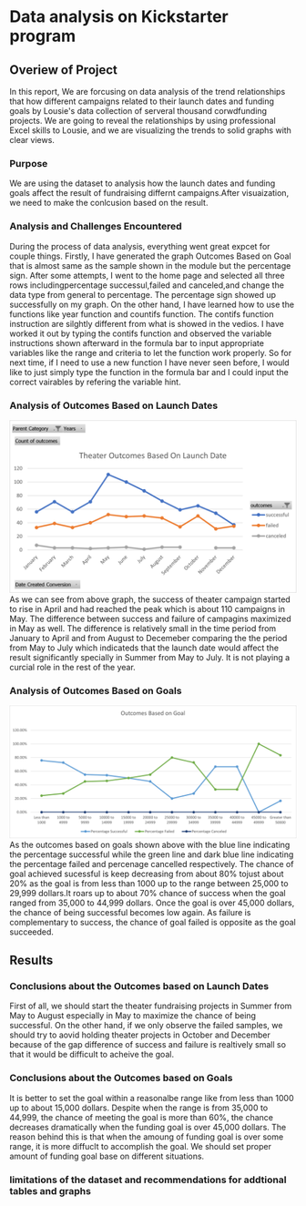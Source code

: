 # Data analysis on Kickstarter program
## Overiew of Project
In this report, We are forcusing on data analysis of the trend relationships that how different campaigns related to their launch dates and funding goals by Lousie's data collection of serveral thousand corwdfunding projects. We are going to reveal the relationships by using professional Excel skills to Lousie, and we are visualizing the trends to solid graphs with clear views.

### Purpose
We are using the dataset to analysis how the launch dates and funding goals affect the result of fundraising differnt campaigns.After visuaization, we need to make the conlcusion based on the result.

### Analysis and Challenges Encountered
During the process of data analysis, everything went great expcet for couple things. Firstly, I have generated the graph Outcomes Based on Goal that is almost same as the sample shown in the module but the percentage sign. After some attempts, I went to the home page and selected all three rows includingpercentage successul,failed and canceled,and change the data type from general to percentage. The percentage sign showed up successfully on my graph. On the other hand, I have learned how to use the functions like year function and countifs function. The contifs function instruction are silghtly different from what is showed in the vedios. I have worked it out by typing the contifs function and observed the variable instructions shown afterward in the formula bar to input appropriate variables like the range and criteria to let the function work properly. So for next time, if I need to use a new function I have never seen before, I would like to just simply type the function in the formula bar and I could input the correct vairables by refering the variable hint.

### Analysis of Outcomes Based on Launch Dates
![](resources/Theater_Outcomes_vs_Launch.png) As we can see from above graph, the success of theater campaign started to rise in April and had reached the peak which is about 110 campaigns in May. The difference between success and failure of campagins maximized in May as well. The difference is relatively  small in the time period from January to April and from August to Decemeber comparing the the period from May to July which indicateds that the launch date would affect the result significantly specially in Summer from May to July. It is not playing a curcial role in the rest of the year.

### Analysis of Outcomes Based on Goals
![](resources/Outcomes_vs_Goals.png) As the outcomes based on goals shown above with the blue line indicating the percentage successful while the green line and dark blue line indicating the percentage failed and percenage cancelled respectively. The chance of goal achieved sucessful is keep decreasing from about 80% tojust about 20% as the goal is from less than 1000 up to the range between 25,000 to 29,999 dollars.It roars up to about 70% chance of success when the goal ranged from 35,000 to 44,999 dollars. Once the goal is over 45,000 dollars, the chance of being successful becomes low again. As failure is complementary to success, the chance of goal failed is opposite as the goal succeeded.

## Results

### Conclusions about the Outcomes based on Launch Dates
First of all, we should start the theater fundraising projects in Summer from May to August especially in May to maximize the chance of being successful. On the other hand, if we only observe the failed samples, we should try to aovid holding theater projects in October and December because of the gap difference of success and failure is realtively small so that it would be difficult to acheive the goal.

### Conclusions about the Outcomes based on Goals
It is better to set the goal within a reasonalbe range like from less than 1000 up to about 15,000 dollars. Despite when the range is from 35,000 to 44,999, the chance of meeting the goal is more than 60%, the chance decreases dramatically when the funding goal is over 45,000 dollars. The reason behind this is that when the amoung of funding goal is over some range, it is more diffuclt to accomplish the goal. We should set proper amount of funding goal base on different situations.

### limitations of the dataset and recommendations for addtional tables and graphs





